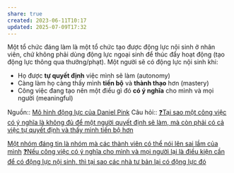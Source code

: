 ```yaml
---
share: true
created: 2023-06-11T10:17
updated: 2025-07-09T17:32
---
```

Một tổ chức đáng làm là một tổ chức tạo được động lực nội sinh ở nhân viên, chứ không phải dùng động lực ngoại sinh để thúc đẩy hoạt động (tạo động lực thông qua thưởng/phạt). Một người sẽ có động lực nội sinh khi:

- Họ được **tự quyết định** việc mình sẽ làm (autonomy)
- Càng làm họ càng thấy mình **tiến bộ** và **thành thạo** hơn (mastery)
- Công việc đang tạo nên một điều gì đó **có ý nghĩa** cho mình và mọi người (meaningful)

Nguồn:: [Mô hình động lực của Daniel Pink](https://www.gamehoa.org/p/dong-luc-daniel-pink)
Câu hỏi:: [❓Tại sao một công việc có ý nghĩa là không đủ để một người quyết định sẽ làm, mà còn phải có cả việc tự quyết định và thấy mình tiến bộ hơn](./%E2%9D%93T%E1%BA%A1i%20sao%20m%E1%BB%99t%20c%C3%B4ng%20vi%E1%BB%87c%20c%C3%B3%20%C3%BD%20ngh%C4%A9a%20l%C3%A0%20kh%C3%B4ng%20%C4%91%E1%BB%A7%20%C4%91%E1%BB%83%20m%E1%BB%99t%20ng%C6%B0%E1%BB%9Di%20quy%E1%BA%BFt%20%C4%91%E1%BB%8Bnh%20s%E1%BA%BD%20l%C3%A0m,%20m%C3%A0%20c%C3%B2n%20ph%E1%BA%A3i%20c%C3%B3%20c%E1%BA%A3%20vi%E1%BB%87c%20t%E1%BB%B1%20quy%E1%BA%BFt%20%C4%91%E1%BB%8Bnh%20v%C3%A0%20th%E1%BA%A5y%20m%C3%ACnh%20ti%E1%BA%BFn%20b%E1%BB%99%20h%C6%A1n.md)

[Một nhóm đáng tin là nhóm mà các thành viên có thể nói lên sai lầm của mình](M%E1%BB%99t%20nh%C3%B3m%20%C4%91%C3%A1ng%20tin%20l%C3%A0%20nh%C3%B3m%20m%C3%A0%20c%C3%A1c%20th%C3%A0nh%20vi%C3%AAn%20c%C3%B3%20th%E1%BB%83%20n%C3%B3i%20l%C3%AAn%20sai%20l%E1%BA%A7m%20c%E1%BB%A7a%20m%C3%ACnh.md)
[❓Nếu công việc có ý nghĩa cho mình và mọi người lại là điều kiện cần để có động lực nội sinh, thì tại sao các nhà tư bản lại có động lực đó](../../%C4%90%E1%BA%A1o%20%C4%91%E1%BB%A9c,%20ph%C3%A1p%20lu%E1%BA%ADt.%20Kinh%20t%E1%BA%BF%20ch%C3%ADnh%20tr%E1%BB%8B/Ch%E1%BB%A7%20ngh%C4%A9a%20t%C6%B0%20b%E1%BA%A3n,%20t%C3%A2n%20t%E1%BB%B1%20do/%E2%9D%93N%E1%BA%BFu%20c%C3%B4ng%20vi%E1%BB%87c%20c%C3%B3%20%C3%BD%20ngh%C4%A9a%20cho%20m%C3%ACnh%20v%C3%A0%20m%E1%BB%8Di%20ng%C6%B0%E1%BB%9Di%20l%E1%BA%A1i%20l%C3%A0%20%C4%91i%E1%BB%81u%20ki%E1%BB%87n%20c%E1%BA%A7n%20%C4%91%E1%BB%83%20c%C3%B3%20%C4%91%E1%BB%99ng%20l%E1%BB%B1c%20n%E1%BB%99i%20sinh,%20th%C3%AC%20t%E1%BA%A1i%20sao%20c%C3%A1c%20nh%C3%A0%20t%C6%B0%20b%E1%BA%A3n%20l%E1%BA%A1i%20c%C3%B3%20%C4%91%E1%BB%99ng%20l%E1%BB%B1c%20%C4%91%C3%B3.md)

